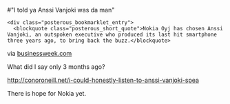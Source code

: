 #"I told ya Anssi Vanjoki was da man"


    <div class="posterous_bookmarklet_entry">
      <blockquote class="posterous_short_quote">Nokia Oyj has chosen Anssi Vanjoki, an outspoken executive who produced its last hit smartphone three years ago, to bring back the buzz.</blockquote>

<div class="posterous_quote_citation">via <a href="http://www.businessweek.com/news/2010-05-11/nokia-goes-back-to-the-future-in-attempt-to-topple-iphone.html">businessweek.com</a></div>
    <p>What did I say only 3 months ago?
</p><p><a href="http://conoroneill.net/i-could-honestly-listen-to-anssi-vanjoki-spea">http://conoroneill.net/i-could-honestly-listen-to-anssi-vanjoki-spea</a>
</p><p>There is hope for Nokia yet.</p></div>
  